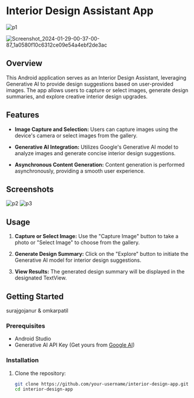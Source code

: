 # Interior Design Assistant App

![p1](https://github.com/surajgojanur/InteriorDesign/assets/85693124/1283add6-5e93-4e04-a531-79df6912a4e9)

![Screenshot_2024-01-29-00-37-00-87_1a0580f10c6312ce09e54a4ebf2de3ac](https://github.com/surajgojanur/InteriorDesign/assets/85693124/16401c7a-a88f-48a6-91d3-e996b6f69d55)


## Overview

This Android application serves as an Interior Design Assistant, leveraging Generative AI to provide design suggestions based on user-provided images. The app allows users to capture or select images, generate design summaries, and explore creative interior design upgrades.

## Features

- **Image Capture and Selection:** Users can capture images using the device's camera or select images from the gallery.

- **Generative AI Integration:** Utilizes Google's Generative AI model to analyze images and generate concise interior design suggestions.

- **Asynchronous Content Generation:** Content generation is performed asynchronously, providing a smooth user experience.

## Screenshots

![p2](https://github.com/surajgojanur/InteriorDesign/assets/85693124/0dec867a-0811-4389-92a0-bbe8cc26097a)
![p3](https://github.com/surajgojanur/InteriorDesign/assets/85693124/14d004f0-8dda-49f4-a2d7-313c1e7837d3)


## Usage

1. **Capture or Select Image:** Use the "Capture Image" button to take a photo or "Select Image" to choose from the gallery.

2. **Generate Design Summary:** Click on the "Explore" button to initiate the Generative AI model for interior design suggestions.

3. **View Results:** The generated design summary will be displayed in the designated TextView.

## Getting Started

surajgojanur & omkarpatil

### Prerequisites

- Android Studio
- Generative AI API Key (Get yours from [Google AI](link-to-generative-ai))

### Installation

1. Clone the repository:

   ```bash
   git clone https://github.com/your-username/interior-design-app.git
   cd interior-design-app
